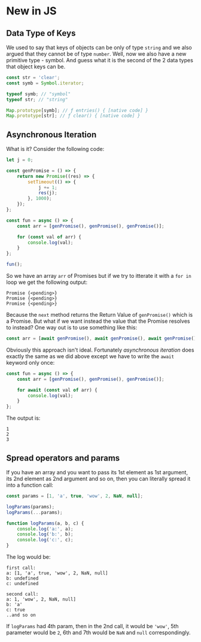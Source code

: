 # New in JS

## Data Type of Keys

We used to say that keys of objects can be only of type `string` and we also argued that they cannot be of
type `number`. Well, now we also have a new primitive type - symbol. And guess what it is the second of the
2 data types that object keys can be.

```js
const str = 'clear';
const symb = Symbol.iterator;

typeof symb; // "symbol"
typeof str; // "string"

Map.prototype[symb]; // ƒ entries() { [native code] }
Map.prototype[str]; // ƒ clear() { [native code] }
```

## Asynchronous Iteration

What is it? Consider the following code:

```js
let j = 0;

const genPromise = () => {
    return new Promise((res) => {
        setTimeout(() => {
            j += 1;
            res(j);
        }, 1000);
    });
};

const fun = async () => {
    const arr = [genPromise(), genPromise(), genPromise()];

    for (const val of arr) {
        console.log(val);
    }
};

fun();
```

So we have an array `arr` of Promises but if we try to itterate it with a `for in` loop we get
the following output:

```
Promise {<pending>}
Promise {<pending>}
Promise {<pending>}
```

Because the `next` method returns the Return Value of `genPromise()` which is a Promise. But what if we
want instead the value that the Promise resolves to instead? One way out is to use something like this:
```js
const arr = [await genPromise(), await genPromise(), await genPromise()];
```

Obviously this approach isn't ideal. Fortunately _asynchronous iteration_ does exactly the same as we did above
except we have to write the `await` keyword only once:
```js
const fun = async () => {
    const arr = [genPromise(), genPromise(), genPromise()];

    for await (const val of arr) {
        console.log(val);
    }
};
```

The output is:

```
1
2
3
```

## Spread operators and params

If you have an array and you want to pass its 1st element as 1st argument, its 2nd element as 2nd argument and so on,
then you can literally spread it into a function call:

```js
const params = [1, 'a', true, 'wow', 2, NaN, null];

logParams(params);
logParams(...params);

function logParams(a, b, c) {
    console.log('a:', a);
    console.log('b:', b);
    console.log('c:', c);
}
```

The log would be:

```
first call:
a: [1, 'a', true, 'wow', 2, NaN, null]
b: undefined
c: undefined

second call:
a: 1, 'wow', 2, NaN, null]
b: 'a'
c: true
..and so on
```

If `logParams` had 4th param, then in the 2nd call, it would be `'wow'`, 5th parameter would be `2`, 6th and 7th
would be `NaN` and `null` correspondingly.
